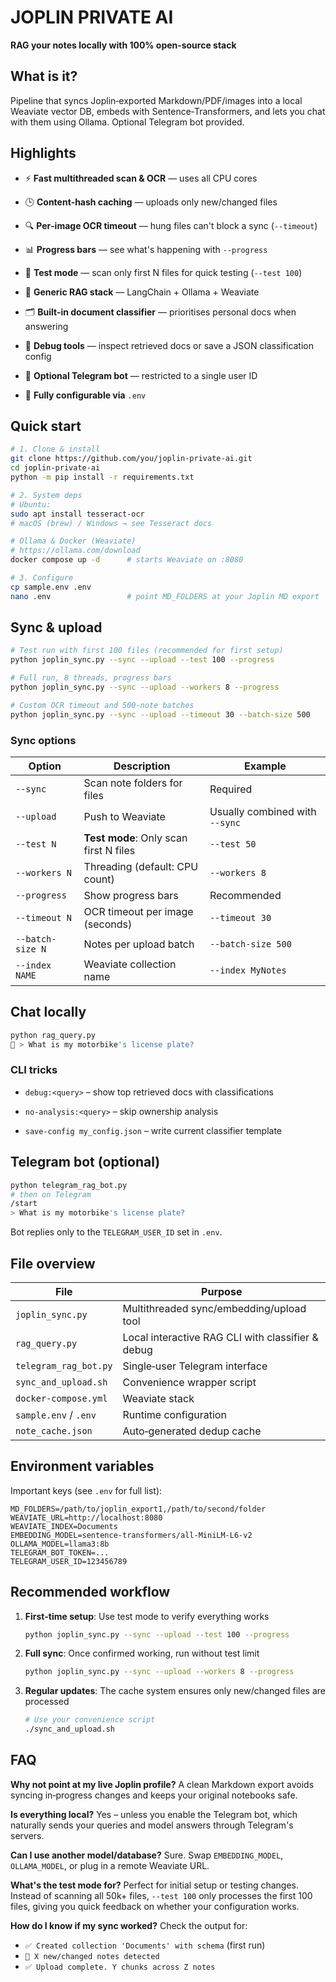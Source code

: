 # JOPLIN PRIVATE AI

**RAG your notes locally with 100% open‑source stack**

## What is it?

Pipeline that syncs Joplin‑exported Markdown/PDF/images into a local Weaviate vector DB, embeds with Sentence‑Transformers, and lets you chat with them using Ollama. Optional Telegram bot provided.

## Highlights

- ⚡ **Fast multithreaded scan & OCR** — uses all CPU cores
    
- 🕒 **Content‑hash caching** — uploads only new/changed files
    
- 🔍 **Per‑image OCR timeout** — hung files can't block a sync (`--timeout`)
    
- 📊 **Progress bars** — see what's happening with `--progress`
    
- 🧪 **Test mode** — scan only first N files for quick testing (`--test 100`)
    
- 🧠 **Generic RAG stack** — LangChain + Ollama + Weaviate
    
- 🗂️ **Built‑in document classifier** — prioritises personal docs when answering
    
- 🐞 **Debug tools** — inspect retrieved docs or save a JSON classification config
    
- 📱 **Optional Telegram bot** — restricted to a single user ID
    
- 🔧 **Fully configurable via** `.env`
    

## Quick start

```bash
# 1. Clone & install
git clone https://github.com/you/joplin-private-ai.git
cd joplin-private-ai
python -m pip install -r requirements.txt

# 2. System deps
# Ubuntu:
sudo apt install tesseract-ocr
# macOS (brew) / Windows → see Tesseract docs

# Ollama & Docker (Weaviate)
# https://ollama.com/download
docker compose up -d      # starts Weaviate on :8080

# 3. Configure
cp sample.env .env
nano .env                 # point MD_FOLDERS at your Joplin MD export
```

## Sync & upload

```bash
# Test run with first 100 files (recommended for first setup)
python joplin_sync.py --sync --upload --test 100 --progress

# Full run, 8 threads, progress bars
python joplin_sync.py --sync --upload --workers 8 --progress

# Custom OCR timeout and 500‑note batches
python joplin_sync.py --sync --upload --timeout 30 --batch-size 500
```

### Sync options

| Option | Description | Example |
| --- | --- | --- |
| `--sync` | Scan note folders for files | Required |
| `--upload` | Push to Weaviate | Usually combined with `--sync` |
| `--test N` | **Test mode**: Only scan first N files | `--test 50` |
| `--workers N` | Threading (default: CPU count) | `--workers 8` |
| `--progress` | Show progress bars | Recommended |
| `--timeout N` | OCR timeout per image (seconds) | `--timeout 30` |
| `--batch-size N` | Notes per upload batch | `--batch-size 500` |
| `--index NAME` | Weaviate collection name | `--index MyNotes` |

## Chat locally

```bash
python rag_query.py
🧠 > What is my motorbike's license plate?
```

### CLI tricks

- `debug:<query>` – show top retrieved docs with classifications
    
- `no-analysis:<query>` – skip ownership analysis
    
- `save-config my_config.json` – write current classifier template
    

## Telegram bot (optional)

```bash
python telegram_rag_bot.py
# then on Telegram
/start
> What is my motorbike's license plate?
```

Bot replies only to the `TELEGRAM_USER_ID` set in `.env`.

## File overview

| File | Purpose |
| --- | --- |
| `joplin_sync.py` | Multithreaded sync/embedding/upload tool |
| `rag_query.py` | Local interactive RAG CLI with classifier & debug |
| `telegram_rag_bot.py` | Single‑user Telegram interface |
| `sync_and_upload.sh` | Convenience wrapper script |
| `docker-compose.yml` | Weaviate stack |
| `sample.env` / `.env` | Runtime configuration |
| `note_cache.json` | Auto‑generated dedup cache |

## Environment variables

Important keys (see `.env` for full list):

```env
MD_FOLDERS=/path/to/joplin_export1,/path/to/second/folder
WEAVIATE_URL=http://localhost:8080
WEAVIATE_INDEX=Documents
EMBEDDING_MODEL=sentence-transformers/all-MiniLM-L6-v2
OLLAMA_MODEL=llama3:8b
TELEGRAM_BOT_TOKEN=...
TELEGRAM_USER_ID=123456789
```

## Recommended workflow

1.  **First-time setup**: Use test mode to verify everything works
    
    ```bash
    python joplin_sync.py --sync --upload --test 100 --progress
    ```
    
2.  **Full sync**: Once confirmed working, run without test limit
    
    ```bash
    python joplin_sync.py --sync --upload --workers 8 --progress
    ```
    
3.  **Regular updates**: The cache system ensures only new/changed files are processed
    
    ```bash
    # Use your convenience script
    ./sync_and_upload.sh
    ```
    

## FAQ

**Why not point at my live Joplin profile?** A clean Markdown export avoids syncing in‑progress changes and keeps your original notebooks safe.

**Is everything local?** Yes – unless you enable the Telegram bot, which naturally sends your queries and model answers through Telegram's servers.

**Can I use another model/database?** Sure. Swap `EMBEDDING_MODEL`, `OLLAMA_MODEL`, or plug in a remote Weaviate URL.

**What's the test mode for?** Perfect for initial setup or testing changes. Instead of scanning all 50k+ files, `--test 100` only processes the first 100 files, giving you quick feedback on whether your configuration works.

**How do I know if my sync worked?** Check the output for:

- `✅ Created collection 'Documents' with schema` (first run)
- `🔄 X new/changed notes detected`
- `✅ Upload complete. Y chunks across Z notes`
